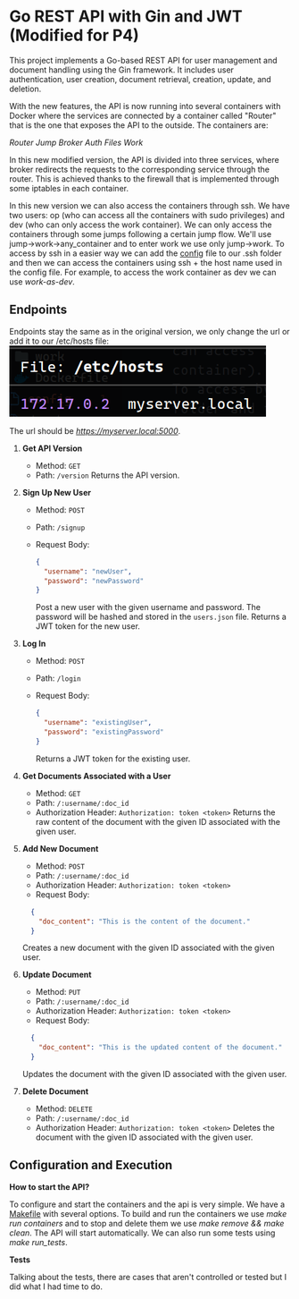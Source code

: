 # Go REST API with Gin and JWT (Modified for P4)

This project implements a Go-based REST API for user management and document handling using the Gin framework. It includes user authentication, user creation, document retrieval, creation, update, and deletion.

With the new features, the API is now running into several containers with Docker where the services are connected by a container called "Router" that is the one that exposes the API to the outside. The containers are:

*Router* *Jump* *Broker* *Auth* *Files* *Work*

In this new modified version, the API is divided into three services, where broker redirects the requests to the corresponding service through the router. This is achieved thanks to the firewall that is implemented through some iptables in each container.

In this new version we can also access the containers through ssh. We have two users: op (who can access all the containers with sudo privileges) and dev (who can only access the work container). We can only access the containers through some jumps following a certain jump flow. We'll use jump->work->any_container and to enter work we use only jump->work. To access by ssh in a easier way we can add the [config](P4/docker-ssh/demo-ssh/config) file to our .ssh folder and then we can access the containers using ssh + the host name used in the config file. For example, to access the work container as dev we can use *work-as-dev*.


## Endpoints

Endpoints stay the same as in the original version, we only change the url or add it to our /etc/hosts file: ![url](hosts.png)



The url should be *https://myserver.local:5000*.

1. **Get API Version**
   - Method: `GET`
   - Path: `/version`
   Returns the API version.

2. **Sign Up New User**
   - Method: `POST`
   - Path: `/signup`
   - Request Body:

     ```json
     {
       "username": "newUser",
       "password": "newPassword"
     }
     ```

     Post a new user with the given username and password. The password will be hashed and stored in the `users.json` file.
     Returns a JWT token for the new user.

3. **Log In**
   - Method: `POST`
   - Path: `/login`
   - Request Body:

     ```json
     {
       "username": "existingUser",
       "password": "existingPassword"
     }
     ```

      Returns a JWT token for the existing user.

4. **Get Documents Associated with a User**
   - Method: `GET`
   - Path: `/:username/:doc_id`
   - Authorization Header: `Authorization: token <token>`
   Returns the raw content of the document with the given ID associated with the given user.

5. **Add New Document**
   - Method: `POST`
   - Path: `/:username/:doc_id`
   - Authorization Header: `Authorization: token <token>`
   - Request Body:

   ```json
     {
       "doc_content": "This is the content of the document."
     }
     ```

   Creates a new document with the given ID associated with the given user.

6. **Update Document**
   - Method: `PUT`
   - Path: `/:username/:doc_id`
   - Authorization Header: `Authorization: token <token>`
   - Request Body:

   ```json
     {
       "doc_content": "This is the updated content of the document."
     }
     ```

   Updates the document with the given ID associated with the given user.

7. **Delete Document**
   - Method: `DELETE`
   - Path: `/:username/:doc_id`
   - Authorization Header: `Authorization: token <token>`
   Deletes the document with the given ID associated with the given user.

## Configuration and Execution

**How to start the API?**

To configure and start the containers and the api is very simple. We have a [Makefile](P4/docker-ssh/demo-ssh/Makefile) with several options. To build and run the containers we use *make run containers* and to stop and delete them we use *make remove && make clean*. The API will start automatically. We can also run some tests using *make run_tests*.

**Tests**

Talking about the tests, there are cases that aren't controlled or tested but I did what I had time to do.

